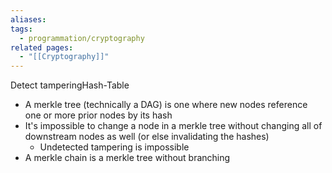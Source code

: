 ```yaml
---
aliases: 
tags:
  - programmation/cryptography
related pages:
  - "[[Cryptography]]"
---
```

Detect tamperingHash-Table

-   A merkle tree (technically a DAG) is one where new nodes reference one or more prior nodes by its hash
-   It's impossible to change a node in a merkle tree without changing all of downstream nodes as well (or else invalidating the hashes)
    -   Undetected tampering is impossible
-   A merkle chain is a merkle tree without branching
